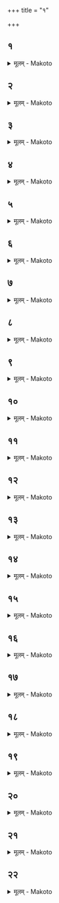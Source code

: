 +++
title = "१"

+++


##  १
<details><summary>मूलम् - Makoto</summary>

इ꣡न्द्रस्य वै꣡ य꣡त्र ।॥  
इन्द्रिया꣡णि वीर्या᳡णि व्युद꣡क्रा꣡मंस् ता꣡नि देवा꣡ एते꣡नैव꣡ यज्ञे꣡न पु꣡नः स꣡मदधुर् य꣡त् पयोग्रहा꣡श् च सुरा꣡ग्रहा꣡श् च गृह्य꣡न्त इन्द्रिया꣡ण्य् एवा᳡स्मिंस् त꣡द् वीर्या᳡णि पु꣡नः सं꣡दधत्य् उ꣡त्तरे ऽग्नौ꣡ पयोग्रहा꣡न् जुह्वति शुक्रे꣡णैवै᳡नं त꣡त् सोमपीथे꣡न स꣡मर्धयति ॥॥
</details>

##  २
<details><summary>मूलम् - Makoto</summary>

स꣡ जुहोति ।॥  
सु꣡रा꣡वन्तं बर्हिष꣡दꣳ सुवी꣡रम् इ꣡ति सु꣡रा꣡वा꣡न् वा꣡ एष꣡ बर्हिष꣡द् यज्ञो꣡ य꣡त् सौत्रा꣡मणी꣡ बर्हि꣡षैवै᳡नं यज्ञे꣡न स꣡मर्धयति यज्ञꣳ꣡ हिन्वन्ति महिषा꣡ न꣡मोभिर् इ꣡त्य् ऋत्वि꣡जो वै꣡ महिषा꣡ यज्ञो꣡ न꣡म ऋत्वि꣡ग्भिर् एव꣡ यज्ञꣳ꣡ समर्ध꣡यति यज्ञे꣡न य꣡जमा꣡नं द꣡धा꣡नाः꣡ सो꣡मम् इ꣡ति सोमपीथ꣡म् एवा᳡स्मिन् दधति दिवि꣡ देव꣡ता꣡स्व् इ꣡ति दिव्य् ए᳡वै᳡नं देव꣡ता꣡सु दधति म꣡देमे꣡न्द्रम् इ꣡ति म꣡दा꣡य वा꣡व꣡ सो꣡मो म꣡दा꣡य सु꣡रोभा꣡व् एव꣡ सोममदं꣡ च सुरा꣡मदं꣡ चा꣡वरुन्द्धे य꣡जमा꣡नाः꣡ स्वर्का꣡ इ꣡त्य् अर्को꣡ वै꣡ देवा꣡ना꣡म् अ꣡न्नम् अ꣡न्नं यज्ञो꣡ यज्ञे꣡नैवै᳡नम् अन्ना꣡द्येन स꣡मर्धयति हुत्वा꣡ भक्षयन्ति स꣡मृद्धम् एवा᳡स्य त꣡द् वर्धयन्ति ॥॥
</details>

##  ३
<details><summary>मूलम् - Makoto</summary>

स꣡ भक्षयति ।॥  
य꣡म् अश्वि꣡ना꣡ न꣡मुचेर् आ꣡सुरा꣡द् अधी꣡त्य् अश्वि꣡नौ ह्य् ए᳡तं꣡ न꣡मुचेर् अध्या꣡हरताꣳ꣡ स꣡रस्वत्य् अ꣡सुनोद् इन्द्रिया꣡ये꣡ति स꣡रस्वती ह्य् ए᳡त꣡म् अ꣡सुनोद् इन्द्रिया꣡येमं꣡ तꣳ꣡ शुक्रं꣡ म꣡धुमन्तम् इ꣡न्दुम् इ꣡ति शुक्रो꣡ वा꣡ एष꣡ म꣡धुमा꣡न् इ꣡न्दुर् य꣡त् सो꣡मः सो꣡मꣳ रा꣡जा꣡नम् इह꣡ भक्षया꣡मी꣡ति सो꣡म एवा᳡स्य रा꣡जा꣡ भक्षितो꣡ भवति द꣡क्षिणे ऽग्नौ꣡ सुरा꣡ग्रहा꣡न् जुह्वति पा꣡प्म꣡नैवै᳡नं त꣡द् व्या꣡वर्तयन्ति ॥॥
</details>

##  ४
<details><summary>मूलम् - Makoto</summary>

स꣡ जुहोति ।॥  
य꣡स् ते र꣡सः स꣡म्भृत ओ꣡षधीष्व् इ꣡त्य् अपां꣡ च वा꣡ एष꣡ ओ꣡षधीनां꣡ च र꣡सो य꣡त् सु꣡रा꣡पां꣡ चैनम् एत꣡द् ओ꣡षधीनां꣡ च र꣡सेन स꣡मर्धयति सो꣡मस्य शु꣡ष्मः सु꣡रया꣡ सुतस्ये꣡ति य꣡ एव꣡ सो꣡मे शु꣡ष्मो यः꣡ सु꣡रा꣡यां꣡ त꣡म् एवा꣡वरुन्द्धे ते꣡न जिन्व य꣡जमा꣡नं म꣡देने꣡ति ते꣡न प्रीणीहि य꣡जमा꣡नं म꣡देने꣡त्य् एवै᳡त꣡द् आ꣡ह स꣡रस्वतीम् अश्वि꣡ना꣡व् इ꣡न्द्रम् अग्नि꣡म् इ꣡ति देव꣡ता꣡भिर् एव꣡ यज्ञꣳ꣡ समर्ध꣡यति देव꣡ता꣡भिर् यज्ञ꣡न य꣡जमा꣡नꣳ हुत्वा꣡ भक्षयन्ति व्यृ᳡द्धम् एवा᳡स्य त꣡त् स꣡मर्धयति ॥॥
</details>

##  ५
<details><summary>मूलम् - Makoto</summary>

स꣡ भक्षयति ।॥  
य꣡द् अ꣡त्र रिप्तꣳ꣡ रसि꣡नः सुत꣡स्ये꣡ति सुता꣡सुत꣡योर् एव꣡ र꣡सम् अ꣡वरुन्द्धे य꣡द् इ꣡न्द्रो अ꣡पिबच् छ꣡चीभिर् इ꣡ती꣡न्द्रो ह्य् ए᳡त꣡द् अ꣡पिबच् छ꣡चीभिर् अहं꣡ त꣡द् अस्य म꣡नसा꣡ शिवे꣡ने꣡त्य् अ꣡शिव इव वा꣡ एष꣡ भक्षो꣡ य꣡त् सु꣡रा꣡ ब्रा꣡ह्मण꣡स्य शिव꣡म् एवै᳡नम् एत꣡त् कृत्वा᳡त्म꣡न् धत्ते सो꣡मꣳ रा꣡जा꣡नम् इह꣡ भक्षया꣡मी꣡ति सो꣡म एवा᳡स्य रा꣡जा꣡ भक्षितो꣡ भवति ॥॥
</details>

##  ६
<details><summary>मूलम् - Makoto</summary>

त꣡द् धैत꣡द् अन्ये᳡ ऽध्वर्य꣡वः ।॥  
रा꣡जन्यं᳡ वा꣡ वै꣡श्यं वा꣡ प꣡रिक्रीणन्ति स꣡ एत꣡द् भक्षयिष्यती꣡ति त꣡द् उ त꣡था꣡ न꣡ कुर्या꣡द् यो꣡ ह वा꣡ एत꣡द् भक्ष꣡यति त꣡स्य हैवं꣡ पित्क़्;न् पिता꣡महा꣡न् एष꣡ सोमपीथो꣡ ऽन्वेति द꣡क्षिणस्यैवा᳡ग्ने꣡स् त्री꣡न् अ꣡ङ्गा꣡रा꣡न् निर्व꣡र्त्य बहिष्परिधि꣡ त꣡द् एता꣡भिर् व्या꣡हृतिभिर् जुहुया꣡त् ॥॥
</details>

##  ७
<details><summary>मूलम् - Makoto</summary>

पितृ꣡भ्यः स्वधा꣡यि꣡भ्यः स्वधा꣡ न꣡म इ꣡ति ।॥  
पित्क़्;न् एव꣡ पितृलोके꣡ स्वधा꣡यां꣡ दधा꣡ति पिता꣡महे꣡भ्यः स्वधा꣡यि꣡भ्यः स्वधा꣡ न꣡म इ꣡ति पिता꣡महा꣡न् एव꣡ पिता꣡महलोके꣡ स्वधा꣡यां꣡ दधा꣡ति प्र꣡पिता꣡महेभ्यः स्वधा꣡यि꣡भ्यः स्वधा꣡ न꣡म इ꣡ति प्र꣡पिता꣡महा꣡न् एव꣡ प्रपिता꣡महलोके꣡ स्वधा꣡यां꣡ दधा꣡ति ॥॥
</details>

##  ८
<details><summary>मूलम् - Makoto</summary>

अप꣡ आ꣡नी꣡य नि꣡नयति ।॥  
अ꣡क्षन् पित꣡र इ꣡त्य् अन्ना꣡द्यम् एवै᳡षु दधा꣡त्य् अ꣡मीमदन्त पित꣡र इ꣡ति मद꣡यत्य् एवै᳡ना꣡न् अ꣡तीतृपन्त पित꣡र इ꣡ति तर्प꣡यत्य् एवै᳡ना꣡न् पि꣡तरः शु꣡न्धध्वम् इ꣡त्य् अनुपूर्व꣡म् एवै᳡ना꣡न्त् स꣡र्वा꣡न् पा꣡वयति पवि꣡त्रं वै꣡ सौत्रा꣡मणी꣡ ॥॥
</details>

##  ९
<details><summary>मूलम् - Makoto</summary>

त्रिभिः꣡ पवि꣡त्रैः पा꣡वयन्ति ।॥  
त्र꣡यो वा꣡ इमे꣡ लोकाः꣡ एभि꣡र् एवै᳡नं लोकैः꣡ पुनन्ति ॥॥
</details>

##  १०
<details><summary>मूलम् - Makoto</summary>

पा꣡वमा꣡नी꣡भिः पा꣡वयन्ति ।॥  
पवि꣡त्रं वै꣡ पा꣡वमा꣡न्यः᳡ पवि꣡त्रेणैवै᳡नं पुनन्ति ॥॥
</details>

##  ११
<details><summary>मूलम् - Makoto</summary>

तिसृ꣡भिस्तिसृभिः पा꣡वयन्ति ।॥  
त्र꣡यो वै꣡ प्रा꣡णाः꣡ प्रा꣡ण꣡ उदा꣡नो꣡ व्या꣡नस् तै꣡र् एवै᳡नं पुनन्ति ॥॥
</details>

##  १२
<details><summary>मूलम् - Makoto</summary>

नव꣡भिः पा꣡वयन्ति ।॥  
न꣡व वै꣡ प्रा꣡णाः꣡ प्रा꣡णै꣡र् एवै᳡नं पुनन्ति प्रा꣡णे꣡षु पुनः꣡ पूतं꣡ प्र꣡तिष्ठा꣡पयन्ति ॥॥
</details>

##  १३
<details><summary>मूलम् - Makoto</summary>

पवि꣡त्रेण पा꣡वयन्ति ।॥  
अजा꣡विक꣡स्य वा꣡ एत꣡द् रूपं꣡ य꣡त् पवि꣡त्रम् अजा꣡विके꣡नैवै᳡नं पुनन्ति ॥॥
</details>

##  १४
<details><summary>मूलम् - Makoto</summary>

वा꣡लेन पा꣡वयन्ति ।॥  
गोऽश्व꣡स्य वा꣡ एत꣡द् रूपं꣡ य꣡द् वा꣡लो गोऽश्वे꣡नैवै᳡नं पुनन्ति ॥॥
</details>

##  १५
<details><summary>मूलम् - Makoto</summary>

हि꣡रण्येन पा꣡वयन्ति ।॥  
देवा꣡नां꣡ वा꣡ एत꣡द् रूपं꣡ य꣡द् धि꣡रण्यं देवा꣡ना꣡म् एवै᳡नं रूपे꣡ण पुनन्ति ॥॥
</details>

##  १६
<details><summary>मूलम् - Makoto</summary>

सु꣡रया꣡ पा꣡वयन्ति ।॥  
सु꣡रा꣡ हि꣡ पूता꣡ पूत꣡यैवै᳡नं पुनन्ति त꣡द् य꣡था꣡ सु꣡रा꣡ पूय꣡मा꣡ना꣡ ब꣡लसेन विविच्य꣡त एव꣡म् एवै᳡त꣡द् य꣡जमा꣡नः स꣡र्वस्मा꣡त् पा꣡प्म꣡नो नि꣡मुच्यते य꣡ एवं꣡ विद्वा꣡न्त् सौत्रा꣡मण्या꣡ य꣡जते यो꣡ वैत꣡द् एवं꣡ वे꣡द ॥॥
</details>

##  १७
<details><summary>मूलम् - Makoto</summary>

त꣡द् आ꣡हुः ।॥  
या꣡जयित꣡व्यꣳ सौत्रा꣡मण्या꣡३ न꣡ या꣡जयित꣡व्या꣡३म् इ꣡त्य् अ꣡नन्तरा꣡यꣳ ह्य् ए᳡वा᳡स्मा꣡त् स꣡र्वं पा꣡प्मा꣡नम् अपघ्न꣡न्ती꣡ति त꣡द् उ ह स्मा꣡ह रेवो꣡त्तरा꣡ स्थप꣡तिः पा꣡टव꣡श् चा꣡क्रो꣡ ऽपि प्रदा꣡नं प्रदा꣡य या꣡जयित꣡व्यम् एवा᳡त्मा꣡ वै꣡ यज्ञ꣡स्य य꣡जमा꣡नो꣡ ऽङ्गा꣡न्य् ऋत्वि꣡जो य꣡त्र वा꣡ आ꣡त्मा꣡ पूतः꣡ पूता꣡नि तत्रा꣡ङ्गा꣡न्य् उभ꣡य एव꣡ पुन꣡त उभ꣡ये पा꣡प्मा꣡नम् अ꣡पघ्नते त꣡स्मा꣡द् अ꣡प प्रदा꣡नं प्रदा꣡य यजयित꣡व्यम् एवे꣡ति ॥॥
</details>

##  १८
<details><summary>मूलम् - Makoto</summary>

पितृलोकं꣡ वा꣡ एते᳡ ऽन्व꣡वयन्ति ।॥  
ये꣡ द꣡क्षिणे ऽग्नौ꣡ च꣡रन्त्य् आ꣡ज्या꣡हुतिं꣡ जुहोति यज्ञो꣡ वा꣡ आ꣡ज्यं यज्ञा꣡द् एव꣡ यज्ञे꣡ प्र꣡तितिष्ठन्ति ॥॥
</details>

##  १९
<details><summary>मूलम् - Makoto</summary>

स꣡ जुहोति ।॥  
ये꣡ समा꣡नाः꣡ स꣡मनसः पित꣡रो यमरा꣡ज्ये ते꣡षां꣡ लोकः꣡ स्वधा꣡ न꣡मो यज्ञो꣡ देवे꣡षु कल्पता꣡म् इ꣡ति पित्क़्;न् एव꣡ यमे꣡ प꣡रिददा꣡त्य् अ꣡थो पितृलोक꣡म् एव꣡ जयति स꣡र्वे यज्ञोपवीता꣡नि कृत्वो꣡त्तरम् अग्नि꣡म् उपसमा꣡यन्त्य् अयं꣡ वै꣡ लोक꣡ उ꣡त्तरो ऽग्नि꣡र् अस्मि꣡न्न् एव꣡ लोके꣡ प्र꣡तितिष्ठन्त्य् आ꣡ज्या꣡हुतिं꣡ जुहोति य꣡ज्ञो꣡ वा꣡ आ꣡ज्यं यज्ञा꣡द् एव꣡ यज्ञे꣡ प्र꣡तितिष्ठन्ति ॥॥
</details>

##  २०
<details><summary>मूलम् - Makoto</summary>

स꣡ जुहोति ।॥  
ये꣡ समा꣡नाः꣡ स꣡मनसो जीवा꣡ जीवे꣡षु मा꣡मकाः꣡ ।॥  
तेषाꣳ꣡ श्री꣡र् म꣡यि कल्पता꣡म् अस्मिं꣡ लोके꣡ शतꣳ꣡ स꣡मा꣡ इ꣡ति स्वा꣡ना꣡म् एव꣡ श्रि꣡यम् अ꣡वरुन्द्धे꣡ ऽथो ज्योग्जीवा꣡तुम् एवै᳡षु दधा꣡ति प꣡यः समन्वा꣡रब्धेषु जुहोति प्रा꣡णो꣡ वा꣡ अ꣡न्नं प꣡यः प्रा꣡ण꣡ एवा᳡न्ना꣡द्ये ऽन्ततः꣡ प्र꣡तितिष्ठन्ति ॥॥
</details>

##  २१
<details><summary>मूलम् - Makoto</summary>

स꣡ जुहोति ।॥  
द्वे꣡ सृती꣡ अशृणवं पित्क़्णा꣡म् अह꣡म् इ꣡ति द्वे꣡ वा꣡व꣡ सृती꣡ इ꣡त्य् आ꣡हुर् देवा꣡नां꣡ चैव꣡ पित्क़्णां꣡ चे꣡ति ता꣡भ्या꣡म् इदं꣡ वि꣡श्वम् ए꣡जत् स꣡मेती꣡ति ता꣡भ्याꣳ꣡ हो᳡दꣳ꣡ सर्व꣡म् ए꣡जत् समे꣡ति य꣡द् अन्तरा꣡ पित꣡रं मा꣡त꣡रं चे꣡त्य् असौ꣡ वै꣡ पिते᳡यं꣡ मा꣡ता᳡भ्या꣡म् एव꣡ पित्क़्;न् देवलोक꣡म् अ꣡पिनयत्य् एका꣡की꣡ हुतोच्छिष्टं꣡ भक्षयत्य् एकधै᳡व꣡ श्रि꣡यम् आ꣡त्म꣡न् धत्ते श्री꣡र् हि꣡ प꣡यः ॥॥
</details>

##  २२
<details><summary>मूलम् - Makoto</summary>

स꣡ भक्षयति ।॥  
इदꣳ꣡ हविः꣡ प्रज꣡ननं मे अस्त्व् इ꣡ति प्रज꣡ननꣳ हि꣡ य꣡दि प꣡यो य꣡दि सो꣡मो द꣡शवीरम् इ꣡ति प्रा꣡णा꣡ वै꣡ द꣡श वीराः꣡ प्रा꣡णा꣡न् एवा᳡त्म꣡न् धत्ते स꣡र्वगणम् इ꣡त्य् अ꣡ङ्गा꣡नि वै꣡ स꣡र्वे गणा꣡ अ꣡ङ्गा꣡न्य् एवा᳡त्म꣡न् धत्ते स्वस्त꣡य आ꣡त्मसनी꣡त्य् आ꣡त्मा꣡नम् एव꣡ सनोति प्रजा꣡सनी꣡ति प्रजा꣡म् एव꣡ सनोति पशुसनी꣡ति पशून् एव꣡ सनोति लोकसनी꣡ति लोका꣡य वै꣡ यजते न꣡मेव꣡ जयत्य् अभयसनी꣡ति स्वर्गो꣡ वै꣡ लोको꣡ ऽभयꣳ स्वर्ग꣡ एव꣡ लोके᳡ ऽन्ततः꣡ प्र꣡तितिष्ठत्य् अग्निः꣡ प्रजां꣡ बहुलां꣡ मे करोत्व् अ꣡न्नं प꣡यो रे꣡तो ऽस्मा꣡सु धत्ते꣡ति त꣡द् य꣡ एवै᳡नम् एते꣡ या꣡ज꣡यन्ति ता꣡न् एत꣡द् आ꣡हैत꣡न् म꣡यि स꣡र्वं धत्ते꣡ति हि꣡रण्येन मा꣡र्जयन्ते ऽमृ꣡तं वै꣡ हि꣡रण्यम् अमृ꣡त एवा᳡न्ततः प्र꣡तितिष्ठन्ति ॥॥
</details>